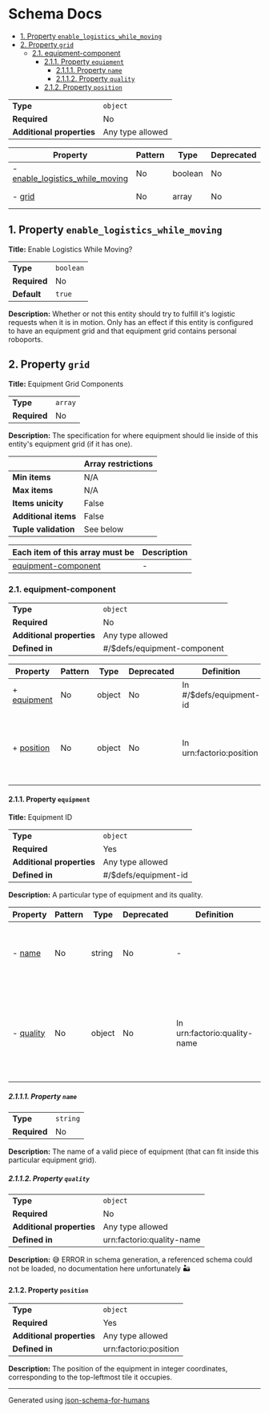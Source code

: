 # Schema Docs

- [1. Property `enable_logistics_while_moving`](#enable_logistics_while_moving)
- [2. Property `grid`](#grid)
  - [2.1. equipment-component](#grid_items)
    - [2.1.1. Property `equipment`](#grid_items_equipment)
      - [2.1.1.1. Property `name`](#grid_items_equipment_name)
      - [2.1.1.2. Property `quality`](#grid_items_equipment_quality)
    - [2.1.2. Property `position`](#grid_items_position)

|                           |                  |
| ------------------------- | ---------------- |
| **Type**                  | `object`         |
| **Required**              | No               |
| **Additional properties** | Any type allowed |

| Property                                                           | Pattern | Type    | Deprecated | Definition | Title/Description              |
| ------------------------------------------------------------------ | ------- | ------- | ---------- | ---------- | ------------------------------ |
| - [enable_logistics_while_moving](#enable_logistics_while_moving ) | No      | boolean | No         | -          | Enable Logistics While Moving? |
| - [grid](#grid )                                                   | No      | array   | No         | -          | Equipment Grid Components      |

## <a name="enable_logistics_while_moving"></a>1. Property `enable_logistics_while_moving`

**Title:** Enable Logistics While Moving?

|              |           |
| ------------ | --------- |
| **Type**     | `boolean` |
| **Required** | No        |
| **Default**  | `true`    |

**Description:** Whether or not this entity should try to fulfill it's logistic requests when it is in motion. Only has an effect if this entity is configured to have an equipment grid and that equipment grid contains personal roboports.

## <a name="grid"></a>2. Property `grid`

**Title:** Equipment Grid Components

|              |         |
| ------------ | ------- |
| **Type**     | `array` |
| **Required** | No      |

**Description:** The specification for where equipment should lie inside of this entity's equipment grid (if it has one).

|                      | Array restrictions |
| -------------------- | ------------------ |
| **Min items**        | N/A                |
| **Max items**        | N/A                |
| **Items unicity**    | False              |
| **Additional items** | False              |
| **Tuple validation** | See below          |

| Each item of this array must be    | Description |
| ---------------------------------- | ----------- |
| [equipment-component](#grid_items) | -           |

### <a name="grid_items"></a>2.1. equipment-component

|                           |                             |
| ------------------------- | --------------------------- |
| **Type**                  | `object`                    |
| **Required**              | No                          |
| **Additional properties** | Any type allowed            |
| **Defined in**            | #/$defs/equipment-component |

| Property                              | Pattern | Type   | Deprecated | Definition               | Title/Description                                                                                         |
| ------------------------------------- | ------- | ------ | ---------- | ------------------------ | --------------------------------------------------------------------------------------------------------- |
| + [equipment](#grid_items_equipment ) | No      | object | No         | In #/$defs/equipment-id  | Equipment ID                                                                                              |
| + [position](#grid_items_position )   | No      | object | No         | In urn:factorio:position | The position of the equipment in integer coordinates, corresponding to the top-leftmost tile it occupies. |

#### <a name="grid_items_equipment"></a>2.1.1. Property `equipment`

**Title:** Equipment ID

|                           |                      |
| ------------------------- | -------------------- |
| **Type**                  | `object`             |
| **Required**              | Yes                  |
| **Additional properties** | Any type allowed     |
| **Defined in**            | #/$defs/equipment-id |

**Description:** A particular type of equipment and its quality.

| Property                                    | Pattern | Type   | Deprecated | Definition                   | Title/Description                                                                                             |
| ------------------------------------------- | ------- | ------ | ---------- | ---------------------------- | ------------------------------------------------------------------------------------------------------------- |
| - [name](#grid_items_equipment_name )       | No      | string | No         | -                            | The name of a valid piece of equipment (that can fit inside this particular equipment grid).                  |
| - [quality](#grid_items_equipment_quality ) | No      | object | No         | In urn:factorio:quality-name | 😅 ERROR in schema generation, a referenced schema could not be loaded, no documentation here unfortunately 🏜️ |

##### <a name="grid_items_equipment_name"></a>2.1.1.1. Property `name`

|              |          |
| ------------ | -------- |
| **Type**     | `string` |
| **Required** | No       |

**Description:** The name of a valid piece of equipment (that can fit inside this particular equipment grid).

##### <a name="grid_items_equipment_quality"></a>2.1.1.2. Property `quality`

|                           |                           |
| ------------------------- | ------------------------- |
| **Type**                  | `object`                  |
| **Required**              | No                        |
| **Additional properties** | Any type allowed          |
| **Defined in**            | urn:factorio:quality-name |

**Description:** 😅 ERROR in schema generation, a referenced schema could not be loaded, no documentation here unfortunately 🏜️

#### <a name="grid_items_position"></a>2.1.2. Property `position`

|                           |                       |
| ------------------------- | --------------------- |
| **Type**                  | `object`              |
| **Required**              | Yes                   |
| **Additional properties** | Any type allowed      |
| **Defined in**            | urn:factorio:position |

**Description:** The position of the equipment in integer coordinates, corresponding to the top-leftmost tile it occupies.

----------------------------------------------------------------------------------------------------------------------------
Generated using [json-schema-for-humans](https://github.com/coveooss/json-schema-for-humans)

